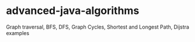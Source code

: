 # advanced-java-algorithms
Graph traversal, BFS, DFS, Graph Cycles, Shortest and Longest Path, Dijstra examples

